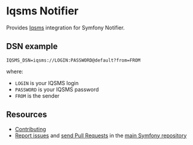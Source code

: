 Iqsms Notifier
==============

Provides [Iqsms](https://iqsms.ru) integration for Symfony Notifier.

DSN example
-----------

```
IQSMS_DSN=iqsms://LOGIN:PASSWORD@default?from=FROM
```

where:
 - `LOGIN` is your IQSMS login
 - `PASSWORD` is your IQSMS password
 - `FROM` is the sender

Resources
---------

  * [Contributing](https://symfony.com/doc/current/contributing/index.html)
  * [Report issues](https://github.com/symfony/symfony/issues) and
    [send Pull Requests](https://github.com/symfony/symfony/pulls)
    in the [main Symfony repository](https://github.com/symfony/symfony)
